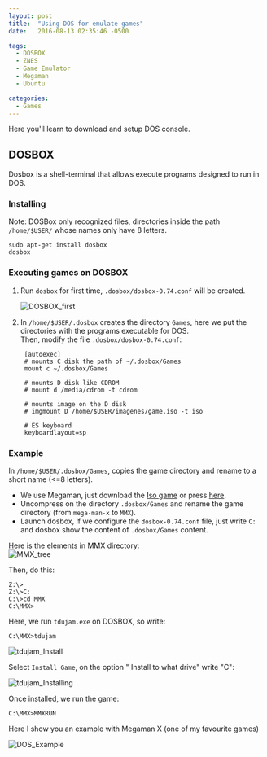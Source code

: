 ```yaml
---
layout: post
title:  "Using DOS for emulate games"
date:   2016-08-13 02:35:46 -0500

tags:
  - DOSBOX
  - ZNES
  - Game Emulator
  - Megaman
  - Ubuntu

categories:
  - Games
---
```


Here you'll learn to download and setup DOS console.

## DOSBOX

Dosbox is a shell-terminal that allows execute programs designed to run in DOS.

### Installing

Note: DOSBox only recognized files, directories inside the path `/home/$USER/` whose names only have 8 letters.

    sudo apt-get install dosbox
    dosbox

### Executing games on DOSBOX

1. Run `dosbox` for first time, `.dosbox/dosbox-0.74.conf` will be created.

   ![DOSBOX_first][dosbox_first]

2. In `/home/$USER/.dosbox` creates the directory `Games`, here we put the directories with the programs executable for DOS.  
   Then, modify the file `.dosbox/dosbox-0.74.conf`:

        [autoexec]
        # mounts C disk the path of ~/.dosbox/Games
        mount c ~/.dosbox/Games

        # mounts D disk like CDROM
        # mount d /media/cdrom -t cdrom

        # mounts image on the D disk
        # imgmount D /home/$USER/imagenes/game.iso -t iso

        # ES keyboard
        keyboardlayout=sp

### Example

In `/home/$USER/.dosbox/Games`, copies the game directory and rename to a short name (<=8 letters).

* We use Megaman, just download the [Iso game][iso_mmx] or press [here][zip_mmx].  
* Uncompress on the directory `.dosbox/Games` and rename the game directory (from `mega-man-x` to `MMX`).  
* Launch dosbox, if we configure the `dosbox-0.74.conf` file, just write `C:` and dosbox show the content of `.dosbox/Games` content.

Here is the elements in MMX directory:  
![MMX_tree][mmx_tree]

Then, do this:

    Z:\>
    Z:\>C:
    C:\>cd MMX
    C:\MMX>

Here, we run `tdujam.exe` on DOSBOX, so write:

    C:\MMX>tdujam

![tdujam_Install][tdujam_install]

Select `Install Game`, on the option "  Install to what drive" write "C":

![tdujam_Installing][tdujam_installing]

Once installed, we run the game:

    C:\MMX>MMXRUN

Here I show you an example with Megaman X (one of my favourite games)

![DOS_Example][DOSBOX_img]

[zip_mmx]:            /files/mega-man-x.zip
[iso_mmx]:            http://www.myabandonware.com/game/mega-man-x-2wh
[DOSBOX_first]:       /assets/games/DOS/dosbox_first.png
[MMX_tree]:           /assets/games/DOS/mmx_dir.png
[tdujam_install]:     /assets/games/DOS/mmx_tdujam.png
[tdujam_installing]:  /assets/games/DOS/mmx_installing.png
[DOSBOX_img]:         /assets/games/DOS/dosbox_example.png
